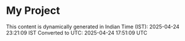 # My Project

This content is dynamically generated in Indian Time (IST): 2025-04-24 23:21:09 IST
Converted to UTC: 2025-04-24 17:51:09 UTC
